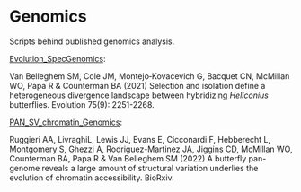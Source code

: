 # Genomics
Scripts behind published genomics analysis.

[Evolution_SpecGenomics](https://github.com/StevenVB12/Genomics/tree/master/Evolution_SpecGenomics):

Van Belleghem SM, Cole JM, Montejo‐Kovacevich G, Bacquet CN, McMillan WO, Papa R & Counterman BA (2021) Selection and isolation define a heterogeneous divergence landscape between hybridizing <i>Heliconius</i> butterflies. Evolution 75(9): 2251-2268.

[PAN_SV_chromatin_Genomics](https://github.com/StevenVB12/Genomics/tree/master/PAN_SV_chromatin_Genomics):

Ruggieri AA, LivraghiL, Lewis JJ, Evans E, Cicconardi F, Hebberecht L, Montgomery S, Ghezzi A, Rodriguez-Martinez JA, Jiggins CD, McMillan WO, Counterman BA, Papa R & Van Belleghem SM (2022) A butterfly pan-genome reveals a large amount of structural variation underlies the evolution of chromatin accessibility. BioRxiv.
